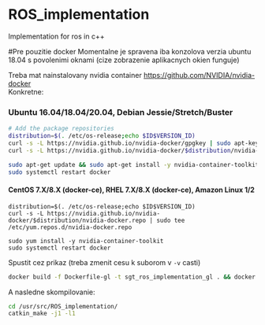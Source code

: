 # ROS_implementation

Implementation for ros in c++

#Pre pouzitie docker
Momentalne je spravena iba konzolova verzia ubuntu 18.04 s povolenimi oknami (cize zobrazenie aplikacnych okien funguje)  

Treba mat nainstalovany nvidia container https://github.com/NVIDIA/nvidia-docker  
Konkretne:  
### Ubuntu 16.04/18.04/20.04, Debian Jessie/Stretch/Buster
```sh
# Add the package repositories
distribution=$(. /etc/os-release;echo $ID$VERSION_ID)
curl -s -L https://nvidia.github.io/nvidia-docker/gpgkey | sudo apt-key add -
curl -s -L https://nvidia.github.io/nvidia-docker/$distribution/nvidia-docker.list | sudo tee /etc/apt/sources.list.d/nvidia-docker.list

sudo apt-get update && sudo apt-get install -y nvidia-container-toolkit
sudo systemctl restart docker
```

#### CentOS 7.X/8.X (docker-ce), RHEL 7.X/8.X (docker-ce), Amazon Linux 1/2
```
distribution=$(. /etc/os-release;echo $ID$VERSION_ID)
curl -s -L https://nvidia.github.io/nvidia-docker/$distribution/nvidia-docker.repo | sudo tee /etc/yum.repos.d/nvidia-docker.repo

sudo yum install -y nvidia-container-toolkit
sudo systemctl restart docker
```

Spustit cez  prikaz (treba zmenit cesu k suborom v ```-v``` casti)
```sh
docker build -f Dockerfile-gl -t sgt_ros_implementation_gl . && docker run -p 5900:5901 -e DISPLAY=$DISPLAY -v /tmp/.X11-unix:/tmp/.X11-unix -v <your path to ros_implementation>:/usr/src/ROS_implementation/ --privileged -it --network host --gpus all sgt_ros_implementation_gl
```

A nasledne skompilovanie:
```sh
cd /usr/src/ROS_implementation/  
catkin_make -j1 -l1
```


